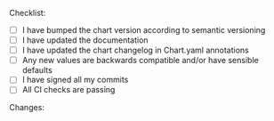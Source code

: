 <!--
Note on Signed Commits:

All commits must be signed. If the DCO check fails, please sign your commits using `git commit -s` or `git commit --signoff`.
-->

Checklist:

* [ ] I have bumped the chart version according to semantic versioning
* [ ] I have updated the documentation
* [ ] I have updated the chart changelog in Chart.yaml annotations
* [ ] Any new values are backwards compatible and/or have sensible defaults
* [ ] I have signed all my commits
* [ ] All CI checks are passing

Changes:
<!-- Please provide a brief description of the changes in this PR -->

<!-- Changes are automatically published when merged to `main`. They are not published on branches. -->

